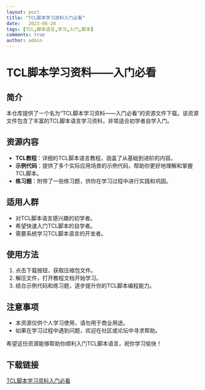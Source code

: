 ```yaml
---
layout: post
title: "TCL脚本学习资料入门必看"
date:   2023-06-28
tags: [TCL,脚本语言,学习,入门,脚本]
comments: true
author: admin
---
```

# TCL脚本学习资料——入门必看

## 简介
本仓库提供了一个名为“TCL脚本学习资料——入门必看”的资源文件下载。该资源文件包含了丰富的TCL脚本语言学习资料，非常适合初学者自学入门。

## 资源内容
- **TCL教程**：详细的TCL脚本语言教程，涵盖了从基础到进阶的内容。
- **示例代码**：提供了多个实际应用场景的示例代码，帮助你更好地理解和掌握TCL脚本。
- **练习题**：附带了一些练习题，供你在学习过程中进行实践和巩固。

## 适用人群
- 对TCL脚本语言感兴趣的初学者。
- 希望快速入门TCL脚本的自学者。
- 需要系统学习TCL脚本语言的开发者。

## 使用方法
1. 点击下载按钮，获取压缩包文件。
2. 解压文件，打开教程文档开始学习。
3. 结合示例代码和练习题，逐步提升你的TCL脚本编程能力。

## 注意事项
- 本资源仅供个人学习使用，请勿用于商业用途。
- 如果在学习过程中遇到问题，欢迎在社区或论坛中寻求帮助。

希望这份资源能够帮助你顺利入门TCL脚本语言，祝你学习愉快！

## 下载链接

[TCL脚本学习资料入门必看](https://pan.quark.cn/s/7b9a4b82bc10)